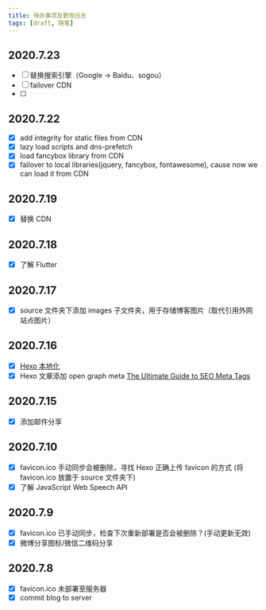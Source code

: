 ```yaml
---
title: 待办事项及更改日志
tags: [draft, 随笔]
---
```


## 2020.7.23

- [ ] 替换搜索引擎（Google -> Baidu、sogou）
- [ ] failover CDN
- [ ] 

## 2020.7.22

- [x] add integrity for static files from CDN
- [x] lazy load scripts and dns-prefetch
- [x] load fancybox library from CDN
- [x] failover to local libraries(jquery, fancybox, fontawesome), cause now we can load it from CDN

## 2020.7.19

- [x] 替换 CDN

## 2020.7.18

- [x] 了解 Flutter

## 2020.7.17

- [x] source 文件夹下添加 images 子文件夹，用于存储博客图片（取代引用外网站点图片）

## 2020.7.16

- [x] [Hexo 本地化](https://hexo.io/docs/internationalization)
- [x] Hexo 文章添加 open graph meta [The Ultimate Guide to SEO Meta Tags](https://moz.com/blog/the-ultimate-guide-to-seo-meta-tags)

## 2020.7.15

- [x] 添加邮件分享

## 2020.7.10

- [x] favicon.ico 手动同步会被删除，寻找 Hexo 正确上传 favicon 的方式 (将 favicon.ico 放置于 source 文件夹下)
- [x] 了解 JavaScript Web Speech API

## 2020.7.9

- [x] favicon.ico 已手动同步，检查下次重新部署是否会被删除？(手动更新无效)
- [x] 微博分享图标/微信二维码分享

## 2020.7.8

- [x] favicon.ico 未部署至服务器
- [x] commit blog to server
